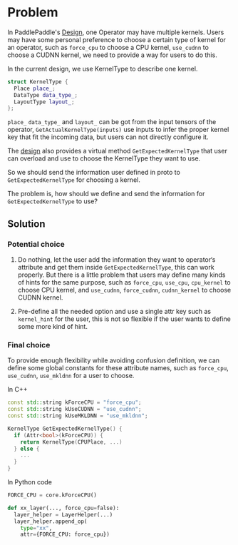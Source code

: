 # Problem
In PaddlePaddle's [Design](https://github.com/PaddlePaddle/Paddle/blob/develop/doc/design/switch_kernel.md), one Operator may have multiple kernels. Users may have some personal preference to choose a certain type of kernel for an operator, such as `force_cpu` to choose a CPU kernel, `use_cudnn` to choose a CUDNN kernel, we need to provide a way for users to do this.

In the current design, we use KernelType to describe one kernel.

```cpp
struct KernelType {
  Place place_;
  DataType data_type_;
  LayoutType layout_;
};
```
 `place_` `data_type_` and `layout_` can be got from the input tensors of the operator, `GetActualKernelType(inputs)` use inputs to infer the proper kernel key that fit the incoming data, but users can not directly configure it.

The [design](https://github.com/PaddlePaddle/Paddle/blob/develop/doc/design/switch_kernel.md) also provides a virtual method `GetExpectedKernelType` that user can overload and use to choose the KernelType they want to use.

So we should send the information user defined in proto to `GetExpectedKernelType` for choosing a kernel.

The problem is, how should we define and send the information for `GetExpectedKernelType` to use?

## Solution

### Potential choice
1. Do nothing, let the user add the information they want to operator‘s attribute and get them inside `GetExpectedKernelType`, this can work properly. But there is a little problem that users may define many kinds of hints for the same purpose, such as `force_cpu`, `use_cpu`, `cpu_kernel` to choose CPU kernel, and `use_cudnn`, `force_cudnn`, `cudnn_kernel` to choose CUDNN kernel.

2. Pre-define all the needed option and use a single attr key such as `kernel_hint` for the user, this is not so flexible if the user wants to define some more kind of hint.

### Final choice
To provide enough flexibility while avoiding confusion definition, we can define some global constants for these attribute names, such as `force_cpu`, `use_cudnn`, `use_mkldnn` for a user to choose.

In C++

```cpp
const std::string kForceCPU = "force_cpu";
const std::string kUseCUDNN = "use_cudnn";
const std::string kUseMKLDNN = "use_mkldnn";

KernelType GetExpectedKernelType() {
  if (Attr<bool>(kForceCPU)) {
    return KernelType(CPUPlace, ...)
  } else {
    ...
  }
}
```

In Python code

```python
FORCE_CPU = core.kForceCPU()

def xx_layer(..., force_cpu=false):
  layer_helper = LayerHelper(...)
  layer_helper.append_op(
    type="xx",
    attr={FORCE_CPU: force_cpu})
```
